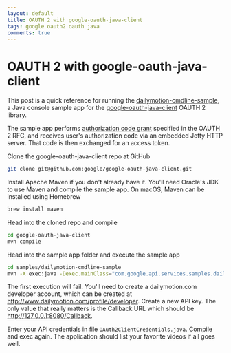 ```yaml
---
layout: default
title: OAUTH 2 with google-oauth-java-client
tags: google oauth2 oauth java
comments: true
---
```

# OAUTH 2 with google-oauth-java-client

This post is a quick reference for running the [dailymotion-cmdline-sample](https://github.com/google/google-oauth-java-client/tree/master/samples/dailymotion-cmdline-sample), a Java console sample app for the [google-oauth-java-client](https://github.com/google/google-oauth-java-client) OAUTH 2 library.

The sample app performs [authorization code grant](https://tools.ietf.org/html/rfc6749#section-4.1) specified in the OAUTH 2 RFC, and receives user's authorization code via an embedded Jetty HTTP server. That code is then exchanged for an access token.

Clone the google-oauth-java-client repo at GitHub

```bash
git clone git@github.com:google/google-oauth-java-client.git
```

Install Apache Maven if you don't already have it. You'll need Oracle's JDK to use Maven and compile the sample app. On macOS, Maven can be installed using Homebrew

```bash
brew install maven
```

Head into the cloned repo and compile

```bash
cd google-oauth-java-client
mvn compile
```

Head into the sample app folder and execute the sample app

```bash
cd samples/dailymotion-cmdline-sample
mvn -X exec:java -Dexec.mainClass="com.google.api.services.samples.dailymotion.cmdline.DailyMotionSample"
```

The first execution will fail. You'll need to create a dailymotion.com developer account, which can be created at http://www.dailymotion.com/profile/developer. Create a new API key. The only value that really matters is the Callback URL which should be http://127.0.0.1:8080/Callback.

Enter your API credentials in file `OAuth2ClientCredentials.java`. Compile and exec again. The application should list your favorite videos if all goes well.